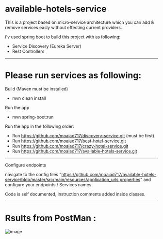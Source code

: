 # available-hotels-service

This is a project based on micro-service architecture which you can add & remove services easly without effecting current providers.

i'v used spring boot to build this project with as following:

  - Service Discovery (Eureka Server)
  - Rest Controllers
  
*********************************

# Please run services as following:
Build (Maven must be installed)
- mvn clean install

Run the app
- mvn spring-boot:run

Run the app in the following order: 
- Run  https://github.com/moaiad717/discovery-service.git   (must be first)
- Run  https://github.com/moaiad717/best-hotel-service.git
- Run  https://github.com/moaiad717/crazy-hotel-service.git
- Run  https://github.com/moaiad717/available-hotels-service.git

*********************************

Configure endpoints

navigate to the config files "https://github.com/moaiad717/available-hotels-service/blob/master/src/main/resources/application_urls.properties" and configure your endpoints /
Services names.

Code is self documented, instruction comments added inside classes.
*********************************

# Rsults from PostMan : 
![image](https://user-images.githubusercontent.com/37189526/139557881-a995fbaa-36b6-4fa7-a659-24d5a0a9debb.png)
